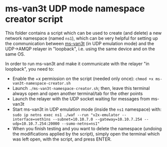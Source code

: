 # ms-van3t UDP mode namespace creator script

This folder contains a script which can be used to create (and delete) a new network namespace (named `ns1`), which can be very helpful for setting up the communication between [ms-van3t](https://github.com/marcomali/ms-van3t) (in UDP emulation mode) and the UDP->AMQP relayer in "loopback", i.e. using the same device and on the same OS.

In order to run ms-van3t and make it communicate with the relayer "in loopback", you need to:
- Enable the +x permission on the script (needed only once): `chmod +x ms-van3t-namespace-creator.sh`
- Launch `./ms-van3t-namespace-creator.sh`; then, leave this terminal always open and open another terminal/tab for the other points
- Launch the relayer with the UDP socket waiting for messages from ms-van3t
- Start ms-van3t in UDP emulation mode (inside the `ns1` namespace) with: `sudo ip netns exec ns1 ./waf --run "v2x-emulator --interface=veth1ns --subnet=10.10.7.0 --gateway=10.10.7.254 --udp=10.10.7.254:20000 --sumo-netns=ns1"`
- When you finish testing and you want to delete the namespace (undoing the modifications applied by the script), simply open the terminal which was left open, with the script, and press ENTER.
